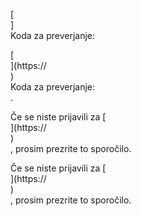 [<br host>]<br action>Koda za preverjanje:<br code>

[<br host>](https://<br host>)<br action>Koda za preverjanje:<br code>.

Če se niste prijavili za [<br host>](https://<br host>)<br action>, prosim prezrite to sporočilo.

Če se niste prijavili za [<br host>](https://<br host>)<br action>, prosim prezrite to sporočilo.
